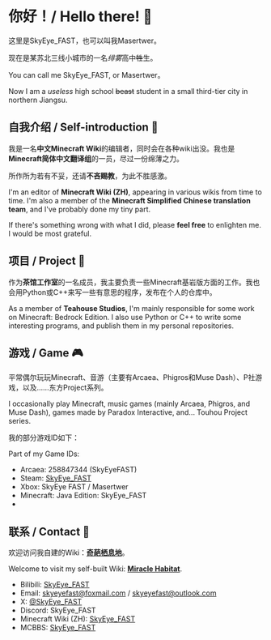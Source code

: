 # 你好！/ Hello there! 👋

这里是SkyEye_FAST，也可以叫我Masertwer。

现在是某苏北三线小城市的一名*绯雾*高中~~牲~~生。

You can call me SkyEye_FAST, or Masertwer。

Now I am a *useless* high school ~~beast~~ student in a small third-tier city in northern Jiangsu.

## 自我介绍 / Self-introduction 🌱

我是一名**中文Minecraft Wiki**的编辑者，同时会在各种wiki出没。我也是**Minecraft简体中文翻译组**的一员，尽过一份绵薄之力。

所作所为若有不妥，还请**不吝赐教**，为此不胜感激。

I'm an editor of **Minecraft Wiki (ZH)**, appearing in various wikis from time to time. I'm also a member of the **Minecraft Simplified Chinese translation team**, and I've probably done my tiny part. 

If there's something wrong with what I did, please **feel free** to enlighten me. I would be most grateful.

## 项目 / Project 🔭

作为**茶馆工作室**的一名成员，我主要负责一些Minecraft基岩版方面的工作。我也会用Python或C++来写一些有意思的程序，发布在个人的仓库中。

As a member of **Teahouse Studios**, I'm mainly responsible for some work on Minecraft: Bedrock Edition. I also use Python or C++ to write some interesting programs, and publish them in my personal repositories.

## 游戏 / Game 🎮

平常偶尔玩玩Minecraft、音游（主要有Arcaea、Phigros和Muse Dash）、P社游戏，以及……东方Project系列。

I occasionally play Minecraft, music games (mainly Arcaea, Phigros, and Muse Dash), games made by Paradox Interactive, and... Touhou Project series.

我的部分游戏ID如下：

Part of my Game IDs:
- Arcaea: 258847344 (SkyEyeFAST)
- Steam: [SkyEye_FAST](https://steamcommunity.com/id/SkyEye_FAST/)
- Xbox: SkyEye FAST / Masertwer
- Minecraft: Java Edition: SkyEye_FAST
- 
## 联系 / Contact 💬

欢迎访问我自建的Wiki：[**奇葩栖息地**](https://mh.wdf.ink)。

Welcome to visit my self-built Wiki: [**Miracle Habitat**](https://mh.wdf.ink/).

- Bilibili: [SkyEye_FAST](https://space.bilibili.com/404660313)
- Email: [skyeyefast@foxmail.com](mailto:skyeyefast@foxmail.com) / [skyeyefast@outlook.com](mailto:skyeyefast@outlook.com)
- X: [@SkyEye_FAST](https://twitter.com/SkyEye_FAST)
- Discord: SkyEye_FAST
- Minecraft Wiki (ZH): [SkyEye_FAST](https://minecraft.fandom.com/zh/wiki/User:SkyEye_FAST)
- MCBBS: [SkyEye_FAST](http://www.mcbbs.net/?2528514)
